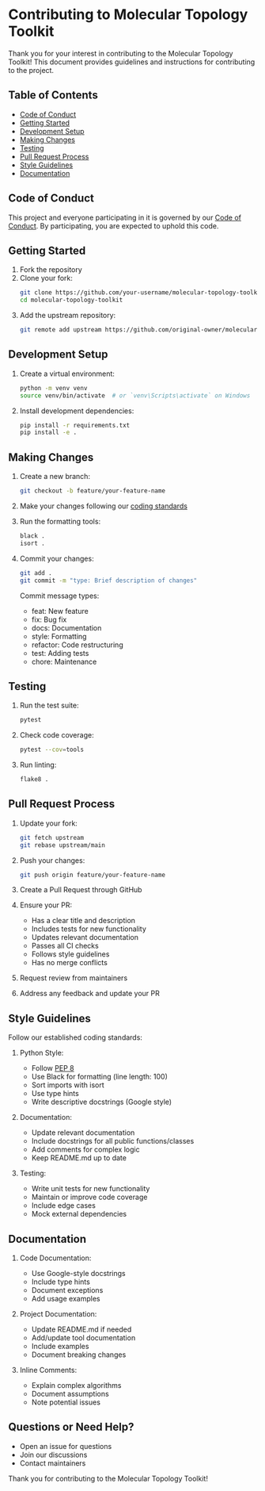 # Contributing to Molecular Topology Toolkit

Thank you for your interest in contributing to the Molecular Topology Toolkit! This document provides guidelines and instructions for contributing to the project.

## Table of Contents
- [Code of Conduct](#code-of-conduct)
- [Getting Started](#getting-started)
- [Development Setup](#development-setup)
- [Making Changes](#making-changes)
- [Testing](#testing)
- [Pull Request Process](#pull-request-process)
- [Style Guidelines](#style-guidelines)
- [Documentation](#documentation)

## Code of Conduct

This project and everyone participating in it is governed by our [Code of Conduct](CODE_OF_CONDUCT.md). By participating, you are expected to uphold this code.

## Getting Started

1. Fork the repository
2. Clone your fork:
   ```bash
   git clone https://github.com/your-username/molecular-topology-toolkit.git
   cd molecular-topology-toolkit
   ```
3. Add the upstream repository:
   ```bash
   git remote add upstream https://github.com/original-owner/molecular-topology-toolkit.git
   ```

## Development Setup

1. Create a virtual environment:
   ```bash
   python -m venv venv
   source venv/bin/activate  # or `venv\Scripts\activate` on Windows
   ```

2. Install development dependencies:
   ```bash
   pip install -r requirements.txt
   pip install -e .
   ```

## Making Changes

1. Create a new branch:
   ```bash
   git checkout -b feature/your-feature-name
   ```

2. Make your changes following our [coding standards](docs/development/coding_standards.md)

3. Run the formatting tools:
   ```bash
   black .
   isort .
   ```

4. Commit your changes:
   ```bash
   git add .
   git commit -m "type: Brief description of changes"
   ```
   
   Commit message types:
   - feat: New feature
   - fix: Bug fix
   - docs: Documentation
   - style: Formatting
   - refactor: Code restructuring
   - test: Adding tests
   - chore: Maintenance

## Testing

1. Run the test suite:
   ```bash
   pytest
   ```

2. Check code coverage:
   ```bash
   pytest --cov=tools
   ```

3. Run linting:
   ```bash
   flake8 .
   ```

## Pull Request Process

1. Update your fork:
   ```bash
   git fetch upstream
   git rebase upstream/main
   ```

2. Push your changes:
   ```bash
   git push origin feature/your-feature-name
   ```

3. Create a Pull Request through GitHub

4. Ensure your PR:
   - Has a clear title and description
   - Includes tests for new functionality
   - Updates relevant documentation
   - Passes all CI checks
   - Follows style guidelines
   - Has no merge conflicts

5. Request review from maintainers

6. Address any feedback and update your PR

## Style Guidelines

Follow our established coding standards:

1. Python Style:
   - Follow [PEP 8](https://www.python.org/dev/peps/pep-0008/)
   - Use Black for formatting (line length: 100)
   - Sort imports with isort
   - Use type hints
   - Write descriptive docstrings (Google style)

2. Documentation:
   - Update relevant documentation
   - Include docstrings for all public functions/classes
   - Add comments for complex logic
   - Keep README.md up to date

3. Testing:
   - Write unit tests for new functionality
   - Maintain or improve code coverage
   - Include edge cases
   - Mock external dependencies

## Documentation

1. Code Documentation:
   - Use Google-style docstrings
   - Include type hints
   - Document exceptions
   - Add usage examples

2. Project Documentation:
   - Update README.md if needed
   - Add/update tool documentation
   - Include examples
   - Document breaking changes

3. Inline Comments:
   - Explain complex algorithms
   - Document assumptions
   - Note potential issues

## Questions or Need Help?

- Open an issue for questions
- Join our discussions
- Contact maintainers

Thank you for contributing to the Molecular Topology Toolkit!
